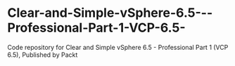 # Clear-and-Simple-vSphere-6.5---Professional-Part-1-VCP-6.5-
Code repository for Clear and Simple vSphere 6.5 - Professional Part 1 (VCP 6.5), Published by Packt
